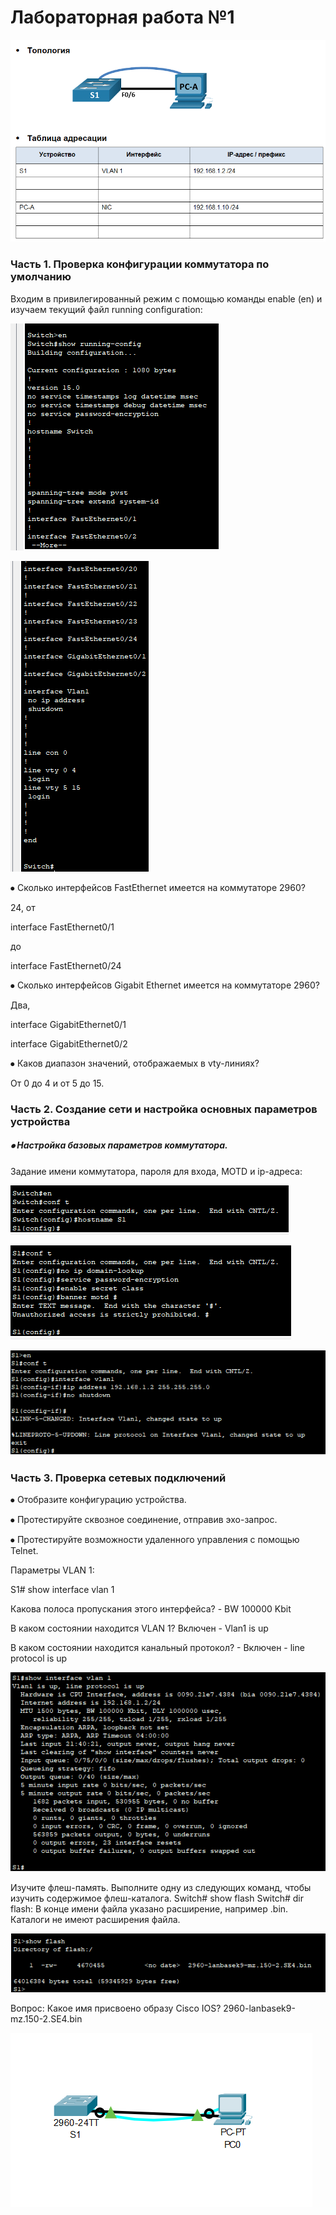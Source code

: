 # Лабораторная работа №1
![alt text](https://raw.githubusercontent.com/rpv101101/OTUS-homework/main/lab1/img/2022-10-01%2018_50_04-Lab_Basic_Switch_Configuration-1801-36784d.docx%20-%20WordPad.png)
### Часть 1. Проверка конфигурации коммутатора по умолчанию

Входим в привилегированный режим с помощью команды enable (en) и изучаем текущий файл running configuration:

![alt text](https://raw.githubusercontent.com/rpv101101/OTUS-homework/main/lab1/img/2022-10-01%2015_02_41-PC0.png)

![alt text](https://raw.githubusercontent.com/rpv101101/OTUS-homework/main/lab1/img/2022-10-01%2015_03_10-PC0.png)

⦁ Сколько интерфейсов FastEthernet имеется на коммутаторе 2960?

24, от

interface FastEthernet0/1

до

interface FastEthernet0/24

⦁ Сколько интерфейсов Gigabit Ethernet имеется на коммутаторе 2960?

Два, 

interface GigabitEthernet0/1

interface GigabitEthernet0/2

⦁ Каков диапазон значений, отображаемых в vty-линиях?

От 0 до 4 и от 5 до 15.

### Часть 2. Создание сети и настройка основных параметров устройства
##### ⦁	Настройка базовых параметров коммутатора.


Задание имени коммутатора, пароля для входа, MOTD и ip-адреса: 

![alt text](https://raw.githubusercontent.com/rpv101101/OTUS-homework/main/lab1/img/2022-10-01%2015_17_15-PC0.png)

![alt text](https://raw.githubusercontent.com/rpv101101/OTUS-homework/main/lab1/img/2022-10-01%2015_49_41-PC0.png)

![alt text](https://raw.githubusercontent.com/rpv101101/OTUS-homework/main/lab1/img/2022-10-01%2015_28_52-PC0.png)


### Часть 3. Проверка сетевых подключений
⦁	Отобразите конфигурацию устройства.

⦁	Протестируйте сквозное соединение, отправив эхо-запрос.

⦁	Протестируйте возможности удаленного управления с помощью Telnet.

Параметры VLAN 1:

S1# show interface vlan 1 

Какова полоса пропускания этого интерфейса? - BW 100000 Kbit

В каком состоянии находится VLAN 1? Включен - Vlan1 is up

В каком состоянии находится канальный протокол? - Включен -  line protocol is up

![alt text](https://raw.githubusercontent.com/rpv101101/OTUS-homework/main/lab1/img/2022-10-01%2016_17_26-PC0.png)

Изучите флеш-память.
Выполните одну из следующих команд, чтобы изучить содержимое флеш-каталога.
Switch# show flash 
Switch# dir flash: 
В конце имени файла указано расширение, например .bin. Каталоги не имеют расширения файла.

![alt text](https://raw.githubusercontent.com/rpv101101/OTUS-homework/main/lab1/img/2022-10-01%2016_20_07-PC0.png)

Вопрос:
Какое имя присвоено образу Cisco IOS?
2960-lanbasek9-mz.150-2.SE4.bin





![alt text](https://raw.githubusercontent.com/rpv101101/OTUS-homework/main/lab1/img/2022-10-01%2015_37_11-Cisco%20Packet%20Tracer%20-%20C__Users_user_Documents_OTUS_project1_ping.pkt.png)
